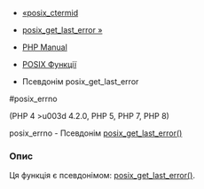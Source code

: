 - [«posix_ctermid](function.posix-ctermid.md)
- [posix_get_last_error »](function.posix-get-last-error.md)

- [PHP Manual](index.md)
- [POSIX Функції](ref.posix.md)
- Псевдонім posix_get_last_error

#posix_errno

(PHP 4 \>u003d 4.2.0, PHP 5, PHP 7, PHP 8)

posix_errno - Псевдонім
[posix_get_last_error()](function.posix-get-last-error.md)

### Опис

Ця функція є псевдонімом:
[posix_get_last_error()](function.posix-get-last-error.md).
